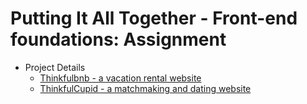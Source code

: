 # Putting It All Together - Front-end foundations: Assignment

* Project Details
    * [Thinkfulbnb - a vacation rental website](https://github.com/Thinkful-Ed/starter-thinkfulbnb)
    * [ThinkfulCupid - a matchmaking and dating website](https://github.com/Thinkful-Ed/starter-thinkfulcupid)

